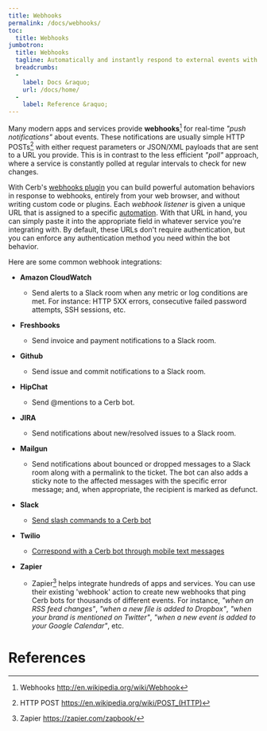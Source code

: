 ```yaml
---
title: Webhooks
permalink: /docs/webhooks/
toc:
  title: Webhooks
jumbotron:
  title: Webhooks
  tagline: Automatically and instantly respond to external events with bots
  breadcrumbs:
  -
    label: Docs &raquo;
    url: /docs/home/
  -
    label: Reference &raquo;
---
```


Many modern apps and services provide **webhooks**[^webhooks] for real-time _"push notifications"_ about events.  These notifications are usually simple HTTP POSTs[^http-post] with either request parameters or JSON/XML payloads that are sent to a URL you provide.  This is in contrast to the less efficient _"poll"_ approach, where a service is constantly polled at regular intervals to check for new changes.

With Cerb's [webhooks plugin](/guides/webhooks/configure/) you can build powerful automation behaviors in response to webhooks, entirely from your web browser, and without writing custom code or plugins.  Each _webhook listener_ is given a unique URL that is assigned to a specific [automation](/docs/automations/).  With that URL in hand, you can simply paste it into the appropriate field in whatever service you're integrating with.  By default, these URLs don't require authentication, but you can enforce any authentication method you need within the bot behavior.

Here are some common webhook integrations:

- **Amazon CloudWatch**
  - Send alerts to a Slack room when any metric or log conditions are met.  For instance: HTTP 5XX errors, consecutive failed password attempts, SSH sessions, etc.

- **Freshbooks**
  - Send invoice and payment notifications to a Slack room.

- **Github**
  - Send issue and commit notifications to a Slack room.

- **HipChat**
  - Send @mentions to a Cerb bot.

- **JIRA**
  - Send notifications about new/resolved issues to a Slack room.

- **Mailgun**
  - Send notifications about bounced or dropped messages to a Slack room along with a permalink to the ticket.  The bot can also adds a sticky note to the affected messages with the specific error message; and, when appropriate, the recipient is marked as defunct.

- **Slack**
  - [Send slash commands to a Cerb bot](/guides/integrations/slack/slash-commands/)

- **Twilio**
  - [Correspond with a Cerb bot through mobile text messages](/guides/integrations/twilio/)

- **Zapier**
  - Zapier[^zapier] helps integrate hundreds of apps and services.  You can use their existing 'webhook' action to create new webhooks that ping Cerb bots for thousands of different events.  For instance, _"when an RSS feed changes"_, _"when a new file is added to Dropbox"_, _"when your brand is mentioned on Twitter"_, _"when a new event is added to your Google Calendar"_, etc.

# References

[^http-post]: HTTP POST <https://en.wikipedia.org/wiki/POST_(HTTP)>

[^webhooks]: Webhooks <http://en.wikipedia.org/wiki/Webhook>

[^zapier]: Zapier <https://zapier.com/zapbook/>